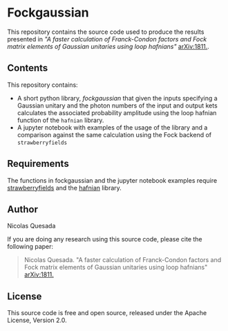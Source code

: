 

# Fockgaussian

This repository contains the source code used to produce the results presented in *"A faster calculation of  Franck-Condon factors and Fock matrix elements of Gaussian unitaries using loop hafnians"* [arXiv:1811.](https://arxiv.org/abs/1811.).

## Contents

This repository contains:

* A short python library, *fockgaussian* that given the inputs specifying a Gaussian unitary and the photon numbers of the input and output kets calculates the associated probability amplitude using the loop hafnian function of the `hafnian` library.
* A jupyter notebook with examples of the usage of the library and a comparison against the same calculation using the Fock backend of `strawberryfields`

## Requirements

The functions in fockgaussian and the jupyter notebook examples require [strawberryfields](https://github.com/XanaduAI/strawberryfields) and the [hafnian](https://github.com/XanaduAI/hafnian) library.

## Author

Nicolas Quesada

If you are doing any research using this source code, please cite the following paper:

> Nicolas Quesada.  "A faster calculation of  Franck-Condon factors and Fock matrix elements of Gaussian unitaries using loop hafnians" [arXiv:1811.](https://arxiv.org/abs/1811.)

## License

This source code is free and open source, released under the Apache License, Version 2.0.